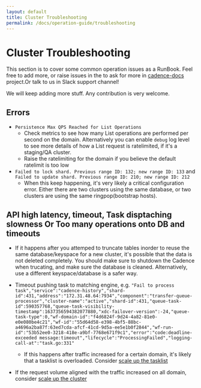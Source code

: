 ```yaml
---
layout: default
title: Cluster Troubleshooting
permalink: /docs/operation-guide/troubleshooting
---
```

# Cluster Troubleshooting

This section is to cover some common operation issues as a RunBook. Feel free to add more, or raise issues in the to ask for more in [cadence-docs](https://github.com/cadence-workflow/Cadence-Docs/issues) project.Or talk to us in Slack support channel!

We will keep adding more stuff. Any contribution is very welcome.

## Errors
* `Persistence Max QPS Reached for List Operations`
  * Check metrics to see how many List operations are performed per second on the domain. Alternatively you can enable `debug` log level to see more details of how a List request is ratelimited, if it's a staging/QA cluster.
  * Raise the ratelimiting for the domain if you believe the default ratelimit is too low
* `Failed to lock shard. Previous range ID: 132; new range ID: 133` and `Failed to update shard. Previous range ID: 210; new range ID: 212`
  * When this keep happening, it's very likely a critical configuration error. Either there are two clusters using the same database, or two clusters are using the same ringpop(bootstrap hosts).

## API high latency, timeout, Task disptaching slowness Or Too many operations onto DB and timeouts
* If it happens after you attemped to truncate tables inorder to reuse the same database/keyspace for a new cluster, it's possible that the data is not deleted completely. You should make sure to shutdown the Cadence when trucating, and make sure the database is cleaned. Alternatively, use a different keyspace/database is a safer way.

* Timeout pushing task to matching engine, e.g. `"Fail to process task","service":"cadence-history","shard-id":431,"address":"172.31.48.64:7934","component":"transfer-queue-processor","cluster-name":"active","shard-id":431,"queue-task-id":590357768,"queue-task-visibility-timestamp":1637356594382077880,"xdc-failover-version":-24,"queue-task-type":0,"wf-domain-id":"f4d6824f-9d24-4a82-81e0-e0e080be4c21","wf-id":"55d64d58-e398-4bf5-88bc-a4696a2ba87f:63ed7cda-afcf-41cd-9d5a-ee5e1b0f2844","wf-run-id":"53b52ee0-3218-418e-a9bf-7768e671f9c1","error":"code:deadline-exceeded message:timeout","lifecycle":"ProcessingFailed","logging-call-at":"task.go:331"`
  * If this happens after traffic increased for a certain domain, it's likely that a tasklist is overloaded. Consider [scale up the tasklist](/docs/operation-guide/maintain/#scale-up-a-tasklist-using-scalable-tasklist-feature)

* If the request volume aligned with the traffic increased on all domain, consider [scale up the cluster](/docs/operation-guide/maintain/#scale-up-down-cluster)
